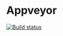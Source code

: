 # Appveyor
[![Build status](https://ci.appveyor.com/api/projects/status/vxdujh9j1afx4a4b/branch/main?svg=true)](https://ci.appveyor.com/project/aeontal/aqa-2-1-1/branch/main)

